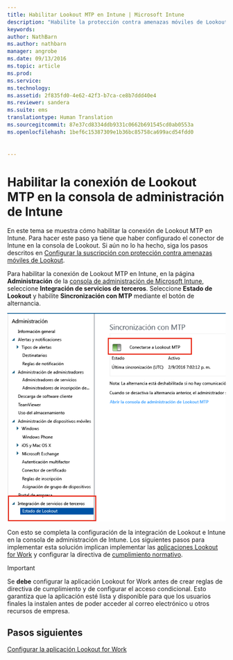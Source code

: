 ```yaml
---
title: Habilitar Lookout MTP en Intune | Microsoft Intune
description: "Habilite la protección contra amenazas móviles de Lookout en la consola de administración de Intune."
keywords: 
author: NathBarn
ms.author: nathbarn
manager: angrobe
ms.date: 09/13/2016
ms.topic: article
ms.prod: 
ms.service: 
ms.technology: 
ms.assetid: 2f835fd0-4e62-42f3-b7ca-ce8b7ddd40e4
ms.reviewer: sandera
ms.suite: ems
translationtype: Human Translation
ms.sourcegitcommit: 87e37cd8334ddb9331c0662b691545cd0ab0553a
ms.openlocfilehash: 1bef6c15387309e1b36bc85758ca699acd54fdd0


---
```


# <a name="enable-lookout-mtp-connection-in-the-intune-admin-console"></a>Habilitar la conexión de Lookout MTP en la consola de administración de Intune
En este tema se muestra cómo habilitar la conexión de Lookout MTP en Intune. Para hacer este paso ya tiene que haber configurado el conector de Intune en la consola de Lookout.  Si aún no lo ha hecho, siga los pasos descritos en [Configurar la suscripción con protección contra amenazas móviles de Lookout](set-up-your-subscription-with-lookout-mtp.md).

Para habilitar la conexión de Lookout MTP en Intune, en la página **Administración** de la [consola de administración de Microsoft Intune](https://manage.microsoft.com), seleccione **Integración de servicios de terceros**. Seleccione **Estado de Lookout** y habilite **Sincronización con MTP** mediante el botón de alternancia.

![captura de pantalla de la página de sincronización de Lookout con el botón de alternar Habilitar resaltado](../media/mtp/lookout-intune-synchronization.png)

Con esto se completa la configuración de la integración de Lookout e Intune en la consola de administración de Intune.  Los siguientes pasos para implementar esta solución implican implementar las [aplicaciones Lookout for Work](configure-and-deploy-lookout-for-work-apps.md) y configurar la directiva de [cumplimiento normativo](enable-device-threat-protection-rule-in-compliance-policy.md).

>[!IMPORTANT]
> Se **debe** configurar la aplicación Lookout for Work antes de crear reglas de directiva de cumplimiento y de configurar el acceso condicional. Esto garantiza que la aplicación esté lista y disponible para que los usuarios finales la instalen antes de poder acceder al correo electrónico u otros recursos de empresa.
## <a name="next-steps"></a>Pasos siguientes
[Configurar la aplicación Lookout for Work ](configure-and-deploy-lookout-for-work-apps.md)



<!--HONumber=Dec16_HO2-->


